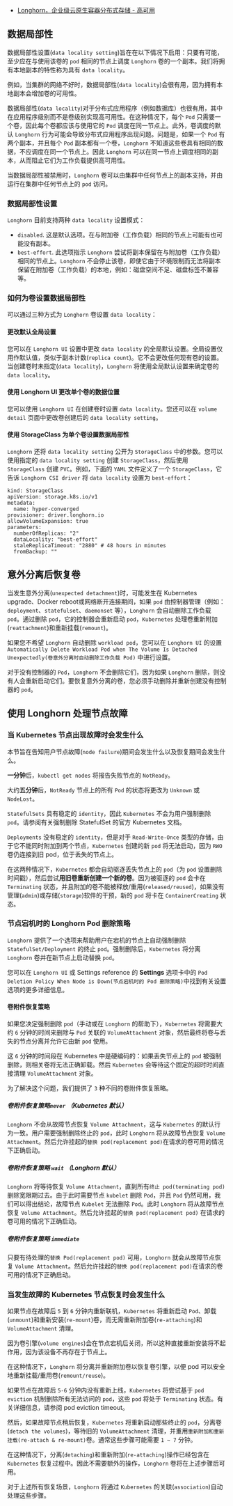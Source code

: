 - [Longhorn，企业级云原生容器分布式存储 - 高可用](https://mp.weixin.qq.com/s/8BoV1n_gMoWLYuUC2wIwKA)

## 数据局部性

数据局部性设置(`data locality setting`)旨在在以下情况下启用：只要有可能，至少应在与使用该卷的 `pod` 相同的节点上调度 `Longhorn` 卷的一个副本。我们将拥有本地副本的特性称为具有 `data locality`。

例如，当集群的网络不好时，数据局部性(`data locality`)会很有用，因为拥有本地副本会增加卷的可用性。

数据局部性(`data locality`)对于分布式应用程序（例如数据库）也很有用，其中在应用程序级别而不是卷级别实现高可用性。在这种情况下，每个 `Pod` 只需要一个卷，因此每个卷都应该与使用它的 `Pod` 调度在同一节点上。此外，卷调度的默认 `Longhorn` 行为可能会导致分布式应用程序出现问题。问题是，如果一个 `Pod` 有两个副本，并且每个 `Pod` 副本都有一个卷，`Longhorn` 不知道这些卷具有相同的数据，不应调度在同一个节点上。因此 `Longhorn` 可以在同一节点上调度相同的副本，从而阻止它们为工作负载提供高可用性。

当数据局部性被禁用时，`Longhorn` 卷可以由集群中任何节点上的副本支持，并由运行在集群中任何节点上的 `pod` 访问。

### 数据局部性设置

`Longhorn` 目前支持两种 `data locality` 设置模式：

- `disabled`. 这是默认选项。在与附加卷（工作负载）相同的节点上可能有也可能没有副本。
- `best-effort`. 此选项指示 `Longhorn` 尝试将副本保留在与附加卷（工作负载）相同的节点上。`Longhorn` 不会停止该卷，即使它由于环境限制而无法将副本保留在附加卷（工作负载）的本地，例如：磁盘空间不足、磁盘标签不兼容等。

### 如何为卷设置数据局部性

可以通过三种方式为 `Longhorn` 卷设置 `data locality`：

#### 更改默认全局设置

您可以在 `Longhorn UI` 设置中更改 `data locality` 的全局默认设置。全局设置仅用作默认值，类似于副本计数(`replica count`)。它不会更改任何现有卷的设置。当创建卷时未指定(`data locality`)，`Longhorn` 将使用全局默认设置来确定卷的 `data locality`。

#### 使用 Longhorn UI 更改单个卷的数据位置

您可以使用 `Longhorn UI` 在创建卷时设置 `data locality`。您还可以在 `volume detail` 页面中更改卷创建后的 `data locality setting`。

#### 使用 StorageClass 为单个卷设置数据局部性

`Longhorn` 还将 `data locality setting` 公开为 `StorageClass` 中的参数。您可以使用指定的 `data locality setting` 创建 `StorageClass`，然后使用 `StorageClass` 创建 `PVC`。例如，下面的 `YAML` 文件定义了一个 `StorageClass`，它告诉 `Longhorn CSI driver` 将 `data locality` 设置为 `best-effort`：

```
kind: StorageClass
apiVersion: storage.k8s.io/v1
metadata:
  name: hyper-converged
provisioner: driver.longhorn.io
allowVolumeExpansion: true
parameters:
  numberOfReplicas: "2"
  dataLocality: "best-effort"
  staleReplicaTimeout: "2880" # 48 hours in minutes
  fromBackup: ""
```

## 意外分离后恢复卷

当发生意外分离(`unexpected detachment`)时，可能发生在 Kubernetes upgrade、Docker reboot或网络断开连接期间，如果 `pod` 由控制器管理（例如：`deployment`、`statefulset`、`daemonset` 等），`Longhorn` 会自动删除工作负载 `pod`。通过删除 `pod`，它的控制器会重新启动 `pod`，`Kubernetes` 处理卷重新附加(`reattachment`)和重新挂载(`remount`)。

如果您不希望 `Longhorn` 自动删除 `workload pod`，您可以在 `Longhorn UI` 的设置 `Automatically Delete Workload Pod when The Volume Is Detached Unexpectedly(卷意外分离时自动删除工作负载 Pod)` 中进行设置。

对于没有控制器的 `Pod`，`Longhorn` 不会删除它们，因为如果 `Longhorn` 删除，则没有人会重新启动它们。要恢复意外分离的卷，您必须手动删除并重新创建没有控制器的 `pod`。

## 使用 Longhorn 处理节点故障

### 当 Kubernetes 节点出现故障时会发生什么

本节旨在告知用户节点故障(`node failure`)期间会发生什么以及恢复期间会发生什么。

**一分钟**后，`kubectl get nodes` 将报告失败节点的 `NotReady`。

大约**五分钟**后，`NotReady` 节点上的所有 `Pod` 的状态将更改为 `Unknown` 或 `NodeLost`。

`StatefulSets` 具有稳定的 `identity`，因此 `Kubernetes` 不会为用户强制删除 `pod`。请参阅有关强制删除 StatefulSet 的官方 Kubernetes 文档。

`Deployments` 没有稳定的 `identity`，但是对于 `Read-Write-Once` 类型的存储，由于它不能同时附加到两个节点，`Kubernetes` 创建的新 `pod` 将无法启动，因为 `RWO` 卷仍连接到旧 pod，位于丢失的节点上。

在这两种情况下，`Kubernetes` 都会自动驱逐丢失节点上的 `pod`（为 `pod` 设置删除时间戳），然后尝试**用旧卷重新创建一个新的卷**。因为被驱逐的 `pod` 会卡在 `Terminating` 状态，并且附加的卷不能被释放/重用(`released/reused`)，如果没有管理(`admin`)或存储(`storage`)软件的干预，新的 `pod` 将卡在 `ContainerCreating` 状态。

### 节点宕机时的 Longhorn Pod 删除策略

`Longhorn` 提供了一个选项来帮助用户在宕机的节点上自动强制删除 `StatefulSet/Deployment` 的终止 `pod`。强制删除后，`Kubernetes` 将分离 `Longhorn` 卷并在新节点上启动替换 `pod`。

您可以在 `Longhorn UI` 或 Settings reference 的 **Settings** 选项卡中的 `Pod Deletion Policy When Node is Down(节点宕机时的 Pod 删除策略)`中找到有关设置选项的更多详细信息。

#### 卷附件恢复策略

如果您决定强制删除 `pod`（手动或在 `Longhorn` 的帮助下），`Kubernetes` 将需要大约 `6` 分钟的时间来删除与 `Pod` 关联的 `VolumeAttachment` 对象，然后最终将卷与丢失的节点分离并允许它由新 `pod` 使用。

这 `6` 分钟的时间段在 Kubernetes 中是硬编码的：如果丢失节点上的 `pod` 被强制删除，则相关卷将无法正确卸载。然后 `Kubernetes` 会等待这个固定的超时时间直接清理 `VolumeAttachment` 对象。

为了解决这个问题，我们提供了 `3` 种不同的卷附件恢复策略。

##### 卷附件恢复策略`never` *（Kubernetes 默认）*

`Longhorn` 不会从故障节点恢复 `Volume Attachment`，这与 `Kubernetes` 的默认行为一致。用户需要强制删除终止的 `pod`，此时 `Longhorn` 将从故障节点恢复 `Volume Attachment`。然后允许挂起的`替换 pod(replacement pod)`在请求的卷可用的情况下正确启动。

##### 卷附件恢复策略 `wait` *（Longhorn 默认）*

`Longhorn` 将等待恢复 `Volume Attachment`，直到所有`终止 pod(terminating pod)`删除宽限期过去。由于此时需要节点 `kubelet` 删除 `Pod`，并且 `Pod` 仍然可用，我们可以得出结论，故障节点 `Kubelet` 无法删除 `Pod`。此时 `Longhorn` 将从故障节点恢复 `Volume Attachment`。然后允许挂起的`替换 pod(replacement pod)` 在请求的卷可用的情况下正确启动。

##### 卷附件恢复策略 `immediate`

只要有待处理的`替换 Pod(replacement pod)` 可用，`Longhorn` 就会从故障节点恢复 `Volume Attachment`。然后允许挂起的`替换 pod(replacement pod)`在请求的卷可用的情况下正确启动。

### 当发生故障的 Kubernetes 节点恢复时会发生什么

如果节点在故障后 `5` 到 `6` 分钟内重新联机，`Kubernetes` 将重新启动 `Pod`、卸载(`unmount`)和重新安装(`re-mount`)卷，而无需重新附加卷(`re-attaching`)和 `VolumeAttachment` 清理。

因为卷引擎(`volume engines`)会在节点宕机后关闭，所以这种直接重新安装将不起作用，因为该设备不再存在于节点上。

在这种情况下，`Longhorn` 将分离并重新附加卷以恢复卷引擎，以便 pod 可以安全地重新挂载/重用卷(`remount/reuse`)。

如果节点在故障后 `5-6` 分钟内没有重新上线，`Kubernetes` 将尝试基于 `pod eviction` 机制删除所有无法访问的 `pod`，这些 `pod` 将处于 `Terminating` 状态。有关详细信息，请参阅 pod eviction timeout。

然后，如果故障节点稍后恢复，`Kubernetes` 将重新启动那些终止的 `pod`，分离卷(`detach the volumes`)，等待旧的 `VolumeAttachment` 清理，并重用`重新附加和重新挂载(re-attach & re-mount)`卷。通常这些步骤可能需要 `1 ~ 7` 分钟。

在这种情况下，分离(`detaching`)和重新附加(`re-attaching`)操作已经包含在 `Kubernetes` 恢复过程中。因此不需要额外的操作，`Longhorn` 卷将在上述步骤后可用。

对于上述所有恢复场景，`Longhorn` 将通过 `Kubernetes` 的关联(`association`)自动处理这些步骤。